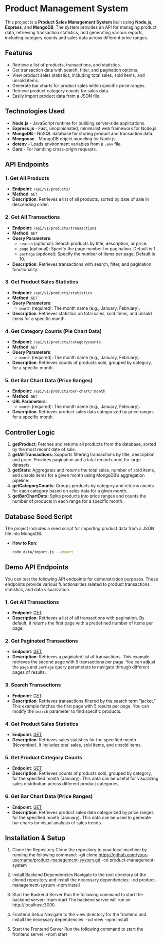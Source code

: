 # Product Management System

This project is a **Product Sales Management System** built using **Node.js**, **Express**, and **MongoDB**. The system provides an API for managing product data, retrieving transaction statistics, and generating various reports, including category counts and sales data across different price ranges.




## Features

- Retrieve a list of products, transactions, and statistics.
- Get transaction data with search, filter, and pagination options.
- View product sales statistics, including total sales, sold items, and unsold items.
- Generate bar charts for product sales within specific price ranges.
- Retrieve product category counts for sales data.
- Easily import product data from a JSON file.

## Technologies Used

- **Node.js** - JavaScript runtime for building server-side applications.
- **Express.js** - Fast, unopinionated, minimalist web framework for Node.js.
- **MongoDB** - NoSQL database for storing product and transaction data.
- **Mongoose** - MongoDB object modeling for Node.js.
- **dotenv** - Loads environment variables from a `.env` file.
- **Cors** - For handling cross-origin requests.

## API Endpoints

### 1. Get All Products
- **Endpoint**: `/api/v1/products/`
- **Method**: `GET`
- **Description**: Retrieves a list of all products, sorted by date of sale in descending order.

### 2. Get All Transactions
- **Endpoint**: `/api/v1/products/transactions`
- **Method**: `GET`
- **Query Parameters**:
  - `search` (optional): Search products by title, description, or price.
  - `page` (optional): Specify the page number for pagination. Default is 1.
  - `perPage` (optional): Specify the number of items per page. Default is 10.
- **Description**: Retrieves transactions with search, filter, and pagination functionality.

### 3. Get Product Sales Statistics
- **Endpoint**: `/api/v1/products/statistics`
- **Method**: `GET`
- **Query Parameters**:
  - `month` (required): The month name (e.g., January, February).
- **Description**: Retrieves statistics on total sales, sold items, and unsold items for a specific month.

### 4. Get Category Counts (Pie Chart Data)
- **Endpoint**: `/api/v1/products/categorycounts`
- **Method**: `GET`
- **Query Parameters**:
  - `month` (required): The month name (e.g., January, February).
- **Description**: Retrieves counts of products sold, grouped by category, for a specific month.

### 5. Get Bar Chart Data (Price Ranges)
- **Endpoint**: `/api/v1/products/bar-chart/:month`
- **Method**: `GET`
- **URL Parameters**:
  - `month` (required): The month name (e.g., January, February).
- **Description**: Retrieves product sales data categorized by price ranges for a specific month.

## Controller Logic

1. **getProduct**: Fetches and returns all products from the database, sorted by the most recent date of sale.
2. **getAllTransactions**: Supports filtering transactions by title, description, and price. Provides pagination and a total record count for large datasets.
3. **getStats**: Aggregates and returns the total sales, number of sold items, and unsold items for a given month using MongoDB’s aggregation pipeline.
4. **getCategoryCounts**: Groups products by category and returns counts for each category based on sales data for a given month.
5. **getBarChartData**: Splits products into price ranges and counts the number of products in each range for a specific month.

## Database Seed Script

The project includes a seed script for importing product data from a JSON file into MongoDB.

- **How to Run**:
  ```bash
  node data/import.js --import


## Demo API Endpoints

You can test the following API endpoints for demonstration purposes. These endpoints provide various functionalities related to product transactions, statistics, and data visualization.

### 1. Get All Transactions
- **Endpoint**: [GET](http://localhost:3000/api/v1/products/transactions)
- **Description**: Retrieves a list of all transactions with pagination. By default, it returns the first page with a predefined number of items per page.

### 2. Get Paginated Transactions
- **Endpoint**: [GET](http://localhost:3000/api/v1/products/transactions?page=2&perPage=5)
- **Description**: Retrieves a paginated list of transactions. This example retrieves the second page with 5 transactions per page. You can adjust the `page` and `perPage` query parameters to navigate through different pages of results.

### 3. Search Transactions
- **Endpoint**: [GET](http://localhost:3000/api/v1/products/transactions?search=jacket&page=1&perPage=5)
- **Description**: Retrieves transactions filtered by the search term "jacket." This example fetches the first page with 5 results per page. You can modify the `search` parameter to find specific products.

### 4. Get Product Sales Statistics
- **Endpoint**: [GET](http://localhost:3000/api/v1/products/statistics?month=November)
- **Description**: Retrieves sales statistics for the specified month (November). It includes total sales, sold items, and unsold items.

### 5. Get Product Category Counts
- **Endpoint**: [GET](http://localhost:3000/api/v1/products/categorycounts?month=January)
- **Description**: Retrieves counts of products sold, grouped by category, for the specified month (January). This data can be useful for visualizing sales distribution across different product categories.

### 6. Get Bar Chart Data (Price Ranges)
- **Endpoint**: [GET](http://localhost:3000/api/v1/products/bar-chart/January)
- **Description**: Retrieves product sales data categorized by price ranges for the specified month (January). This data can be used to generate bar charts for visual analysis of sales trends.


## Installation & Setup

1. Clone the Repository
Clone the repository to your local machine by running the following command:
-git clone https://github.com/your-username/product-management-system.git
-cd product-management-system



2. Install Backend Dependencies
Navigate to the root directory of the cloned repository and install the necessary dependencies:
-cd product-management-system
-npm install
3. Start the Backend Server
Run the following command to start the backend server:
-npm start
The backend server will run on http://localhost:3000.

4. Frontend Setup
Navigate to the view directory for the frontend and install the necessary dependencies:
-cd view
-npm install
5. Start the Frontend Server
Run the following command to start the frontend server:
-npm start

